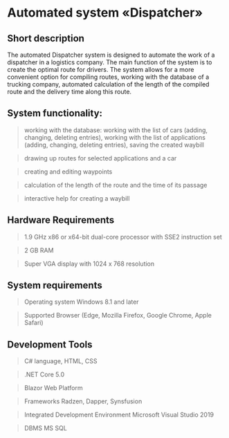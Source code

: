 # Automated system «Dispatcher»

## Short description

The automated Dispatcher system is designed to automate the work of a dispatcher in a logistics company. The main function of the system is to create the optimal route for drivers. The system allows for a more convenient option for compiling routes, working with the database of a trucking company, automated calculation of the length of the compiled route and the delivery time along this route.

## System functionality:

> working with the database: working with the list of cars (adding, changing, deleting entries), working with the list of applications (adding, changing, deleting entries), saving the created waybill

> drawing up routes for selected applications and a car

> creating and editing waypoints

> calculation of the length of the route and the time of its passage

> interactive help for creating a waybill

## Hardware Requirements

> 1.9 GHz x86 or x64-bit dual-core processor with SSE2 instruction set

> 2 GB RAM

> Super VGA display with 1024 x 768 resolution

## System requirements

> Operating system Windows 8.1 and later

> Supported Browser (Edge, Mozilla Firefox, Google Chrome, Apple Safari)

## Development Tools

> C# language, HTML, CSS

> .NET Core 5.0

> Blazor Web Platform

> Frameworks Radzen, Dapper, Synsfusion

> Integrated Development Environment Microsoft Visual Studio 2019

> DBMS MS SQL

